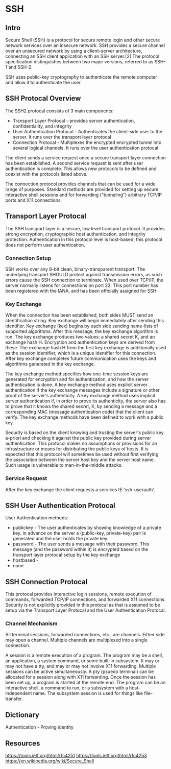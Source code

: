 # SSH
## Intro
Secure Shell (SSH) is a protocol for secure remote login and other secure network services over an insecure network. SSH provides a secure channel over an unsecured network by using a client–server architecture, connecting an SSH client application with an SSH server.[2] The protocol specification distinguishes between two major versions, referred to as SSH-1 and SSH-2.

SSH uses public-key cryptography to authenticate the remote computer and allow it to authenticate the user.

## SSH Protocal Overview
The SSH2 protocal consists of 3 main components:
* Transport Layer Protocal - provides server authentication, confidentiality, and integrity
* User Authentication Protocal - Authenticates the client-side user to the server. It runs over the transport layer protocal
* Connection Protocal - Multiplexes the encrypted encrypted tunnel into several logical channels. It runs over the user authentication protocal

The client sends a service request once a secure transport layer connection has been established.  A second service request is sent after user authentication is complete.  This allows new protocols to be defined and coexist with the protocols listed above.

The connection protocol provides channels that can be used for a wide range of purposes.  Standard methods are provided for setting up secure interactive shell sessions and for forwarding ("tunneling") arbitrary TCP/IP ports and X11 connections.

## Transport Layer Protocal
The SSH transport layer is a secure, low level transport protocol. It provides strong encryption, cryptographic host authentication, and integrity protection. Authentication in this protocol level is host-based; this protocol does not perform user authentication.

### Connection Setup
SSH works over any 8-bit clean, binary-transparent transport.  The underlying transport SHOULD protect against transmission errors, as such errors cause the SSH connection to terminate. When used over TCP/IP, the server normally listens for connections on port 22.  This port number has been registered with the IANA, and has been officially assigned for SSH.

### Key Exchange
When the connection has been established, both sides MUST send an identification string. Key exchange will begin immediately after sending this identifier. Key exchange (kex) begins by each side sending name-lists of supported algorithms. After this message, the key exchange algorithm is run. The key exchange produces two values: a shared secret K, and an exchange hash H.  Encryption and authentication keys are derived from these. The exchange hash H from the first key exchange is additionally used as the session identifier, which is a unique identifier for this connection. After key exchange completes future communication uses the keys and algorithms generated in the key exchange.

The key exchange method specifies how one-time session keys are generated for encryption and for authentication, and how the server authentication is done. A key exchange method uses explicit server authentication if the key exchange messages include a signature or other proof of the server's authenticity.  A key exchange method uses implicit server authentication if, in order to prove its authenticity, the server also has to prove that it knows the shared secret, K, by sending a message and a corresponding MAC (message authentication code) that the client can verify. The key exchange methods have been defined to work with a public key.

Security is based on the client knowing and trusting the server's public key a-priori and checking it against the public key provided during server authentication. This protocol makes no assumptions or provisions for an infrastructure or means for distributing the public keys of hosts. It is expected that this protocol will sometimes be used without first verifying the association between the server host key and the server host name.  Such usage is vulnerable to man-in-the-middle attacks.

### Service Request
After the key exchange the client requests a services IE 'ssh-userauth'.

## SSH User Authentication Protocal
User Authentication methods:
* publickey - The user authenticates by showing knowledge of a private key. In advance on the server a (public-key, private-key) pair is generated and the user holds the private key.
* password - The user sends a message with their password. This message (and the password within it) is encrypted based on the transport layer protocal setup by the key exchange
* hostbased -
* none

## SSH Connection Protocal
This protocal provides interactive login sessions, remote execution of commands, forwarded TCP/IP connections, and forwarded X11 connections. Security is not explicitly provided in this protocal as that is assumed to be setup via the Transport Layer Protocal and the User Authentication Protocal.

### Channel Mechanism
All terminal sessions, forwarded connections, etc., are channels. Either side may open a channel. Multiple channels are multiplexed into a single connection.

A session is a remote execution of a program.  The program may be a shell, an application, a system command, or some built-in subsystem. It may or may not have a tty, and may or may not involve X11 forwarding.  Multiple sessions can be active simultaneously. A pty (psuedo terminal) can be allocated for a session along with X11 forwarding. Once the session has been set up, a program is started at the remote end.  The program can be an interactive shell, a command to run, or a subsystem with a host-independent name. The subsystem session is used for things like file-transfer.

## Dictionary
Authentication - Proving identity

## Resources
https://tools.ietf.org/html/rfc4251
https://tools.ietf.org/html/rfc4253
https://en.wikipedia.org/wiki/Secure_Shell
